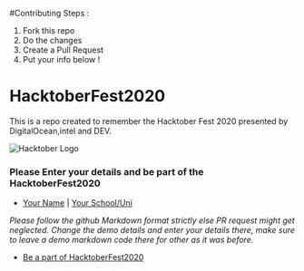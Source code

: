 #Contributing Steps :
1. Fork this repo
2. Do the changes 
3. Create a Pull Request
4. Put your info below !

# HacktoberFest2020

This is a repo created to remember the Hacktober Fest 2020 presented by  DigitalOcean,intel and DEV.

![Hacktober Logo ](https://hacktoberfest.digitalocean.com/assets/HF-full-logo-b05d5eb32b3f3ecc9b2240526104cf4da3187b8b61963dd9042fdc2536e4a76c.svg)

### Please Enter your details and be part of the HacktoberFest2020

- [Your Name](http://yourgithuburl) | [Your School/Uni](https://www.youruniurl/)

_Please follow the github Markdown format strictly else PR request might get neglected._
_Change the demo details and enter your details there, make sure to leave a demo markdown code there for other as it was before._

- [Be a part of HacktoberFest2020](https://hacktoberfest.digitalocean.com/)
